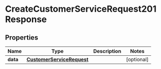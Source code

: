 

# CreateCustomerServiceRequest201Response


## Properties

| Name | Type | Description | Notes |
|------------ | ------------- | ------------- | -------------|
|**data** | [**CustomerServiceRequest**](CustomerServiceRequest.md) |  |  [optional] |



